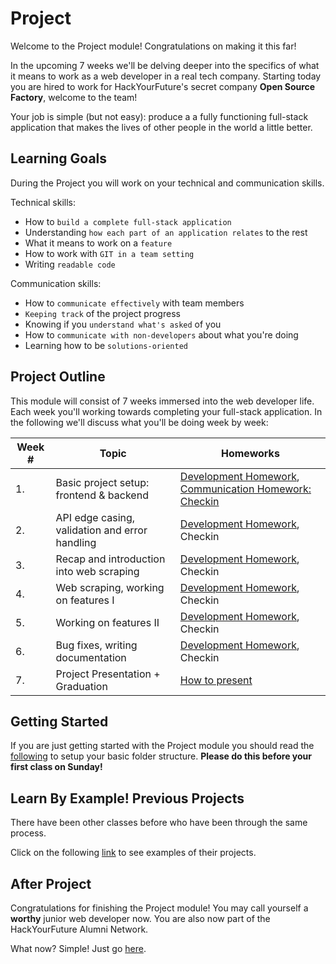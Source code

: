# Project

Welcome to the Project module! Congratulations on making it this far!

In the upcoming 7 weeks we'll be delving deeper into the specifics of what it means to work as a web developer in a real tech company. Starting today you are hired to work for HackYourFuture's secret company **Open Source Factory**, welcome to the team!

Your job is simple (but not easy): produce a a fully functioning full-stack application that makes the lives of other people in the world a little better.

## Learning Goals

During the Project you will work on your technical and communication skills.

Technical skills:

- How to `build a complete full-stack application`
- Understanding `how each part of an application relates` to the rest
- What it means to work on a `feature`
- How to work with `GIT in a team setting`
- Writing `readable code`

Communication skills:

- How to `communicate effectively` with team members
- `Keeping track` of the project progress
- Knowing if you `understand what's asked` of you
- How to `communicate with non-developers` about what you're doing
- Learning how to be `solutions-oriented`

## Project Outline

This module will consist of 7 weeks immersed into the web developer life. Each week you'll working towards completing your full-stack application. In the following we'll discuss what you'll be doing week by week:

| Week # | Topic                                          | Homeworks                                                                                                                       |
| ------ | ---------------------------------------------- | ------------------------------------------------------------------------------------------------------------------------------- |
| 1.     | Basic project setup: frontend & backend        | [Development Homework](documentation/project-weeks/week1.md), [Communication Homework: Checkin](documentation/guide-checkin.md) |
| 2.     | API edge casing, validation and error handling | [Development Homework](documentation/project-weeks/week2.md), Checkin                                                           |
| 3.     | Recap and introduction into web scraping       | [Development Homework](documentation/project-weeks/week3.md), Checkin                                                           |
| 4.     | Web scraping, working on features I            | [Development Homework](documentation/project-weeks/week4.md), Checkin                                                           |
| 5.     | Working on features II                         | [Development Homework](documentation/project-weeks/week5.md), Checkin                                                           |
| 6.     | Bug fixes, writing documentation               | [Development Homework](documentation/project-weeks/week5.md), Checkin                                                           |
| 7.     | Project Presentation + Graduation              | [How to present](documentation/how-to-present.md)                                                                               |

## Getting Started

If you are just getting started with the Project module you should read the [following](doucmentation/guide-newproject.md) to setup your basic folder structure. **Please do this before your first class on Sunday!**

## Learn By Example! Previous Projects

There have been other classes before who have been through the same process.

Click on the following [link](/projects) to see examples of their projects.

## After Project

Congratulations for finishing the Project module! You may call yourself a **worthy** junior web developer now. You are also now part of the HackYourFuture Alumni Network.

What now? Simple! Just go [here]().
